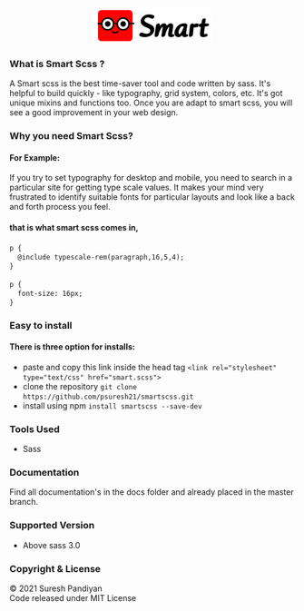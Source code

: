 <p align="center">
  <a href="https://psuresh21.github.io/smartscss">
  <img src="docs/smart-sass.PNG">
      </a>
  </p>


### What is Smart Scss ?
A Smart scss is the best time-saver tool and code written by sass. It's helpful to build quickly - like typography, grid system, colors, etc. It's got unique mixins and functions too. Once you are adapt to smart scss, you will see a good improvement in your web design. 

### Why you need Smart Scss?
#### For Example:
If you try to set typography for desktop and mobile, you need to search in a particular site for getting type scale values. It makes your mind very frustrated to identify suitable fonts for particular layouts and look like a back and forth process you feel.

#### that is what smart scss comes in,

```
p {
  @include typescale-rem(paragraph,16,5,4);
}

p {
  font-size: 16px;
}

```

### Easy to install
#### There is three option for installs:
 - paste and copy this link inside the head tag  ```<link rel="stylesheet" type="text/css" href="smart.scss">```
 - clone the repository ```git clone https://github.com/psuresh21/smartscss.git```
 - install using npm ```install smartscss --save-dev```

### Tools Used
 - Sass

### Documentation
Find all documentation's in the docs folder and already placed in the master branch.

### Supported Version
- Above sass 3.0

### Copyright & License
© 2021 Suresh Pandiyan
<br>
Code released under MIT License








